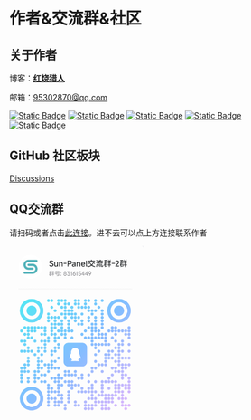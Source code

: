 # 作者&交流群&社区

## 关于作者

博客：**[红烧猎人](https://blog.enianteam.com/u/sun/content/11)**

邮箱：95302870@qq.com

<div class="badge-box">

[![Static Badge](https://img.shields.io/badge/Github-123456?logo=github)](https://github.com/hslr-s)
[![Static Badge](https://img.shields.io/badge/Gitee-123456?logo=gitee&labelColor=c71d23)](https://gitee.com/hslr)
[![Static Badge](https://img.shields.io/badge/docker-123456?logo=docker&logoColor=fff&labelColor=1c7aed)](https://hub.docker.com/u/hslr)
[![Static Badge](https://img.shields.io/badge/Bilibili-123456?logo=bilibili&logoColor=fff&labelColor=fb7299)
](https://space.bilibili.com/27407696)
[![Static Badge](https://img.shields.io/badge/YouTube-123456?logo=youtube&labelColor=ff0000)
](https://www.youtube.com/channel/UCKwbFmKU25R602z6P2fgPYg)

</div>



## GitHub 社区板块

[Discussions](https://github.com/hslr-s/sun-panel/discussions)


## QQ交流群
请扫码或者点击[此连接](http://qm.qq.com/cgi-bin/qm/qr?_wv=1027&k=yWCyKgcs2ybPwx-SyVWRX3bQgSEw9Sll&authKey=yMgOqKG9jao5KHmbrjaccXeLewSTBP%2BBPJBcxymjIMGc6H5dq7H9EMnMXtJXugr4&noverify=0&group_code=831615449)。进不去可以点上方连接联系作者

<img src="/images/qq_group_qr2.png"  style="height:300px"/>
